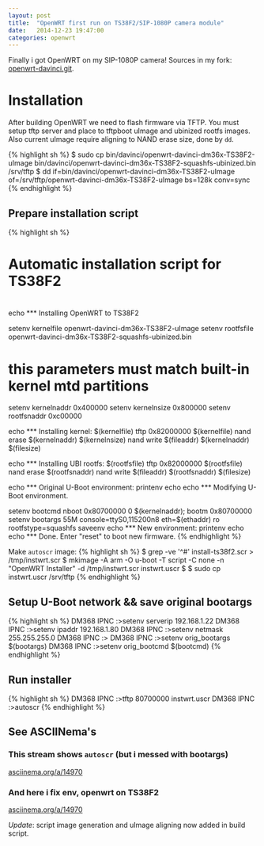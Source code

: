 ```yaml
---
layout: post
title:  "OpenWRT first run on TS38F2/SIP-1080P camera module"
date:   2014-12-23 19:47:00
categories: openwrt
---
```


Finally i got OpenWRT on my SIP-1080P camera!
Sources in my fork: [openwrt-davinci.git][cwrt-gh].


Installation
============

After building OpenWRT we need to flash firmware via TFTP.
You must setup tftp server and place to tftpboot uImage and ubinized rootfs images.
Also current uImage require aligning to NAND erase size, done by `dd`.

{% highlight sh %}
$ sudo cp bin/davinci/openwrt-davinci-dm36x-TS38F2-uImage bin/davinci/openwrt-davinci-dm36x-TS38F2-squashfs-ubinized.bin /srv/tftp
$ dd if=bin/davinci/openwrt-davinci-dm36x-TS38F2-uImage of=/srv/tftp/openwrt-davinci-dm36x-TS38F2-uImage bs=128k conv=sync
{% endhighlight %}


Prepare installation script
---------------------------

{% highlight sh %}
#
# Automatic installation script for TS38F2
#

echo *** Installing OpenWRT to TS38F2

setenv kernelfile openwrt-davinci-dm36x-TS38F2-uImage
setenv rootfsfile openwrt-davinci-dm36x-TS38F2-squashfs-ubinized.bin

# this parameters must match built-in kernel mtd partitions
setenv kernelnaddr 0x400000
setenv kernelnsize 0x800000
setenv rootfsnaddr 0xc00000

echo *** Installing kernel: $(kernelfile)
tftp 0x82000000 $(kernelfile)
nand erase $(kernelnaddr) $(kernelnsize)
nand write $(fileaddr) $(kernelnaddr) $(filesize)

echo *** Installing UBI rootfs: $(rootfsfile)
tftp 0x82000000 $(rootfsfile)
nand erase $(rootfsnaddr)
nand write $(fileaddr) $(rootfsnaddr) $(filesize)

echo *** Original U-Boot environment:
printenv
echo
echo *** Modifying U-Boot environment.

setenv bootcmd  nboot 0x80700000 0 \$(kernelnaddr)\; bootm 0x80700000
setenv bootargs 55M console=ttyS0,115200n8 eth=$(ethaddr) ro rootfstype=squashfs
saveenv
echo *** New environment:
printenv
echo
echo *** Done. Enter \"reset\" to boot new firmware.
{% endhighlight %}

Make `autoscr` image:
{% highlight sh %}
$ grep -ve '^#' install-ts38f2.scr > /tmp/instwrt.scr
$ mkimage -A arm -O u-boot -T script -C none -n "OpenWRT Installer" -d /tmp/instwrt.scr instwrt.uscr
$
$ sudo cp instwrt.uscr /srv/tftp
{% endhighlight %}


Setup U-Boot network && save original bootargs
--------------------

{% highlight sh %}
DM368 IPNC :>setenv serverip 192.168.1.22
DM368 IPNC :>setenv ipaddr 192.168.1.80
DM368 IPNC :>setenv netmask 255.255.255.0
DM368 IPNC :>
DM368 IPNC :>setenv orig_bootargs $(bootargs)
DM368 IPNC :>setenv orig_bootcmd $(bootcmd)
{% endhighlight %}


Run installer
-------------

{% highlight sh %}
DM368 IPNC :>tftp 80700000 instwrt.uscr
DM368 IPNC :>autoscr
{% endhighlight %}


See ASCIINema's
---------------

### This stream shows `autoscr` (but i messed with bootargs)
[asciinema.org/a/14970](https://asciinema.org/a/14970)

<script type="text/javascript" src="https://asciinema.org/a/14970.js" id="asciicast-14970" async></script>


### And here i fix env, openwrt on TS38F2
[asciinema.org/a/14970](https://asciinema.org/a/14971)

<script type="text/javascript" src="https://asciinema.org/a/14971.js" id="asciicast-14971" async></script>


*Update*: script image generation and uImage aligning now added in build script.

[cwrt-gh]: https://github.com/CamWRT/openwrt-davinci
